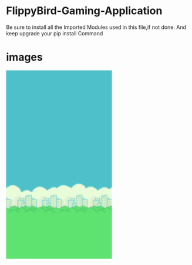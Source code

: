# FlippyBird-Gaming-Application
Be sure to install all the Imported Modules used in this file,if not done.
And keep upgrade your pip install Command
# images
![alt text](https://github.com/manas-palai123/FlippyBird-Gaming-Application/blob/main/gallery/sprites/background.png?raw=true)

